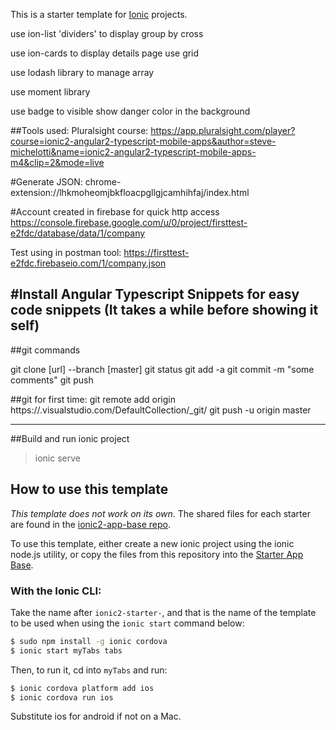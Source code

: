 This is a starter template for [Ionic](http://ionicframework.com/docs/) projects.


use ion-list 'dividers' to display group by cross

use ion-cards to display details page
use grid


use lodash library to manage array

use moment library

use badge to visible show danger color in the background




##Tools used:
Pluralsight course: https://app.pluralsight.com/player?course=ionic2-angular2-typescript-mobile-apps&author=steve-michelotti&name=ionic2-angular2-typescript-mobile-apps-m4&clip=2&mode=live

#Generate JSON:
chrome-extension://lhkmoheomjbkfloacpgllgjcamhihfaj/index.html

#Account created in firebase for quick http access
https://console.firebase.google.com/u/0/project/firsttest-e2fdc/database/data/1/company

Test using in postman tool: https://firsttest-e2fdc.firebaseio.com/1/company.json

#Install Angular Typescript Snippets for easy code snippets
(It takes a while before showing it self)
------------------------------------
##git commands

git clone [url] --branch [master]
git status
git add -a
git commit -m "some comments"
git push

##git for first time:
git remote add origin https://<AccountName>.visualstudio.com/DefaultCollection/_git/<RepoName>
git push -u origin master

-------------------------------------
##Build and run ionic project
>ionic serve 


## How to use this template

*This template does not work on its own*. The shared files for each starter are found in the [ionic2-app-base repo](https://github.com/ionic-team/ionic2-app-base).

To use this template, either create a new ionic project using the ionic node.js utility, or copy the files from this repository into the [Starter App Base](https://github.com/ionic-team/ionic2-app-base).

### With the Ionic CLI:

Take the name after `ionic2-starter-`, and that is the name of the template to be used when using the `ionic start` command below:

```bash
$ sudo npm install -g ionic cordova
$ ionic start myTabs tabs
```

Then, to run it, cd into `myTabs` and run:

```bash
$ ionic cordova platform add ios
$ ionic cordova run ios
```

Substitute ios for android if not on a Mac.

